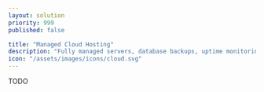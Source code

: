 ```yaml
---
layout: solution
priority: 999
published: false

title: "Managed Cloud Hosting"
description: "Fully managed servers, database backups, uptime monitoring, SSL monitoring, and more."
icon: "/assets/images/icons/cloud.svg"
---
```


TODO
